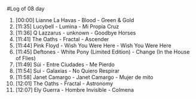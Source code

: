 #Log of 08 day

1. [00:00] Lianne La Havas - Blood - Green & Gold
1. [11:35] Lucybell - Lumina - Mi Propia Cruz
1. [11:36] Q Lazzarus - unknown - Goodbye Horses
1. [11:41] The Oaths - Fractal - Ascender
1. [11:44] Pink Floyd - Wish You Were Here - Wish You Were Here
1. [11:45] Deftones - White Pony (Limited Edition) - Change (In the House of Flies)
1. [11:49] Súi - Entre Ciudades - Me Pierdo
1. [11:54] Sui - Galaxias - No Quiero Respirar
1. [11:58] Janet Camargo - Janet Camargo - Mujer de mito
1. [12:01] The Oaths - Fractal - Astronomy
1. [12:07] Ely Guerra - Hombre Invisible - Colmena

